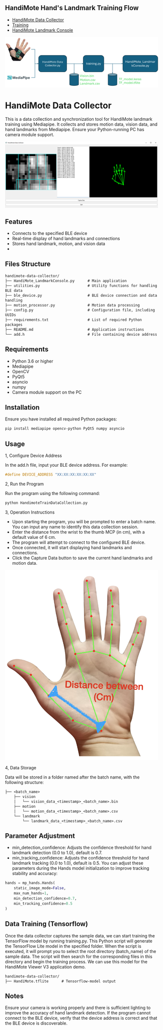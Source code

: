 
## HandiMote Hand's Landmark Training Flow

- [HandiMote Data Collector](#HandiMote-Data-Collector)
- [Training](#Data-Training-(Tensorflow))
- [HandiMote Landmark Console](#)


![HandiMote Data Training Flow](Images/handimoteTrainFlow.png)




# HandiMote Data Collector

This is a data collection and synchronization tool for HandiMote landmark training using Mediapipe. It collects and stores motion data, vision data, and hand landmarks from Mediapipe. Ensure your Python-running PC has camera module support.

![HamdiMote Data Collector Console](handimoteDataCollector.png)

## Features

- Connects to the specified BLE device
- Real-time display of hand landmarks and connections
- Stores hand landmark, motion, and vision data
- 
## Files Structure

```plaintext
handimote-data-collector/
├── HandiMote_LandmarkConsole.py      # Main application
├── utilities.py                      # Utility functions for handling BLE data
├── ble_device.py                     # BLE device connection and data handling
├── motion_processor.py               # Motion data processing
├── config.py                         # Configuration file, including UUIDs
├── requirements.txt                  # List of required Python packages
├── README.md                         # Application instructions
└── add.h                             # File containing device address
```

## Requirements

- Python 3.6 or higher
- Mediapipe
- OpenCV
- PyQt5
- asyncio
- numpy
- Camera module support on the PC

## Installation

Ensure you have installed all required Python packages:

```sh
pip install mediapipe opencv-python PyQt5 numpy asyncio
```

## Usage

1, Configure Device Address

In the add.h file, input your BLE device address. For example:
```c
#define DEVICE_ADDRESS "XX:XX:XX:XX:XX:XX"
```
2, Run the Program

Run the program using the following command:
```sh
python HandimoteTrainDataCollection.py
```

3, Operation Instructions

* Upon starting the program, you will be prompted to enter a batch name. You can input any name to identify this data collection session.
* Enter the distance from the wrist to the thumb MCP (in cm), with a default value of 6 cm.
* The program will attempt to connect to the configured BLE device.
* Once connected, it will start displaying hand landmarks and connections.
* Click the Capture Data button to save the current hand landmarks and motion data.

![Distance between wrist to thumb mcp](Images/HandRescale.png)

4, Data Storage

Data will be stored in a folder named after the batch name, with the following structure:
```plaintext
├── <batch_name>
    ├── vision
    │   └── vision_data_<timestamp>_<batch_name>.bin
    ├── motion
    │   └── motion_data_<timestamp>_<batch_name>.csv
    └── landmark
        └── landmark_data_<timestamp>_<batch_name>.csv
```

## Parameter Adjustment

* min_detection_confidence: Adjusts the confidence threshold for hand landmark detection (0.0 to 1.0), default is 0.7.
* min_tracking_confidence: Adjusts the confidence threshold for hand landmark tracking (0.0 to 1.0), default is 0.5.
You can adjust these parameters during the Hands model initialization to improve tracking stability and accuracy:
```py
hands = mp_hands.Hands(
    static_image_mode=False,
    max_num_hands=1,
    min_detection_confidence=0.7,
    min_tracking_confidence=0.5
)
```

## Data Training (Tensorflow)


Once the data collector captures the sample data, we can start training the TensorFlow model by running training.py. This Python script will generate the TensorFlow Lite model in the specified folder. When the script is executed, it will prompt you to select the root directory (batch_name) of the sample data. The script will then search for the corresponding files in this directory and begin the training process. We can use this model for the HandiMote Viewer V3 application demo.

```plaintext
handimote-data-collector/
├── HandiMote.tflite      # Tensorflow-model output
```

## Notes
Ensure your camera is working properly and there is sufficient lighting to improve the accuracy of hand landmark detection.
If the program cannot connect to the BLE device, verify that the device address is correct and that the BLE device is discoverable.



